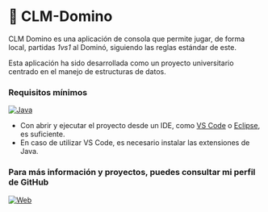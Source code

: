 # 👾 CLM-Domino
CLM Domino es una aplicación de consola que permite jugar, de forma local, partidas *1vs1* al Dominó, siguiendo las reglas estándar de este.

Esta aplicación ha sido desarrollada como un proyecto universitario centrado en el manejo de estructuras de datos.

### Requisitos mínimos
[![Java](https://img.shields.io/badge/Java-17-318787?longCache=true&style=flat-square)](https://www.oracle.com/java/technologies/downloads/)

* Con abrir y ejecutar el proyecto desde un IDE, como [VS Code](https://code.visualstudio.com/) o [Eclipse](https://www.eclipse.org/downloads/), es suficiente.
* En caso de utilizar VS Code, es necesario instalar las extensiones de Java.

### Para más información y proyectos, puedes consultar mi perfil de GitHub

[![Web](https://img.shields.io/badge/GitHub-MrZabbah-9b854b?style=for-the-badge&logo=github&logoColor=white&labelColor=101010)](https://github.com/mrzabbah)
